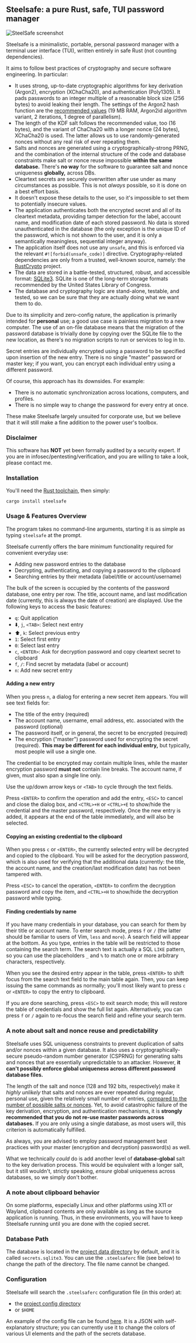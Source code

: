 ## Steelsafe: a pure Rust, safe, TUI password manager

![SteelSafe screenshot](https://h2co3.github.io/steelsafe/new_item.png)

Steelsafe is a minimalistic, portable, personal password manager with a terminal
user interface (TUI), written entirely in safe Rust (not counting dependencies).

It aims to follow best practices of cryptography and secure software engineering.
In particular:

* It uses strong, up-to-date cryptographic algorithms for key derivation (Argon2),
  encryption (XChaCha20), and authentication (Poly1305). It pads passwords to an
  integer multiple of a reasonable block size (256 bytes) to avoid leaking their
  length. The settings of the Argon2 hash function are the [recommended values][1]
  (19 MB RAM, Argon2id algorithm variant, 2 iterations, 1 degree of parallelism).
* The length of the KDF salt follows the recommended value, too (16 bytes), and
  the variant of ChaCha20 with a longer nonce (24 bytes), XChaCha20 is used. The
  latter allows us to use randomly-generated nonces without any real risk of ever
  repeating them.
* Salts and nonces are generated using a cryptographically-strong PRNG, and the
  combination of the internal structure of the code and database constraints make
  salt or nonce reuse impossible **within the same database.** There's **no way**
  for the software to guarantee salt and nonce uniqueness **globally,** across DBs.
* Cleartext secrets are securely overwritten after use under as many circumstances
  as possible. This is not _always_ possible, so it is done on a best effort basis.
* It doesn't expose these details to the user, so it's impossible to set them to
  potentially insecure values.
* The application authenticates both the encrypted secret and all of its cleartext
  metadata, providing tamper detection for the label, account name, and modification
  date of each stored password. No data is stored unauthenticated in the database
  (the only exception is the unique ID of the password, which is not shown to the
  user, and it is only a semantically meaningless, sequential integer anyway).
* The application itself does not use any `unsafe`, and this is enforced via the
  relevant `#![forbid(unsafe_code)]` directive. Cryptography-related dependencies
  are only from a trusted, well-known source, namely: the [RustCrypto][2] project.
* The data are stored in a battle-tested, structured, robust, and accessible format:
  [SQLite3][3]. SQLite is one of the long-term storage formats recommended by the
  United States Library of Congress.
* The database and cryptography logic are stand-alone, testable, and tested, so we
  can be sure that they are actually doing what we want them to do.

Due to its simplicity and zero-config nature, the application is primarily intended
for **personal** use; a good use case is painless migration to a new computer.
The use of an on-file database means that the migration of the password database is
trivially done by copying over the SQLite file to the new location, as there's no
migration scripts to run or services to log in to.

Secret entries are individually encrypted using a password to be specified upon
insertion of the new entry. There is no single "master" password or master key;
if you want, you can encrypt each individual entry using a different password.

Of course, this approach has its downsides. For example:

* There is no automatic synchronization across locations, computers, and profiles.
* There is no simple way to change the password for every entry at once.

These make Steelsafe largely unsuited for corporate use, but we believe that it will
still make a fine addition to the power user's toolbox.

### Disclaimer

This software has **NOT** yet been formally audited by a security expert. If you are
in infosec/pentesting/verification, and you are willing to take a look, please contact
me.

### Installation

You'll need the [Rust toolchain][4], then simply:

```shell
cargo install steelsafe
```

### Usage & Features Overview

The program takes no command-line arguments, starting it is as simple as typing
`steelsafe` at the prompt.

Steelsafe currently offers the bare minimum functionality required for convenient
everyday use:

* Adding new password entries to the database
* Decrypting, authenticating, and copying a password to the clipboard
* Searching entries by their metadata (label/title or account/username)

The bulk of the screen is occupied by the contents of the password database, one
entry per row. The title, account name, and last modification date (currently, this
is always the date of creation) are displayed. Use the following keys to access the
basic features:

* `q`: Quit application
* ⬇️, `j`, `<TAB>`: Select next entry
* ⬆️, `k`: Select previous entry
* `1`: Select first entry
* `0`: Select last entry
* `c`, `<ENTER>`: Ask for decryption password and copy cleartext secret to clipboard
* `f`, `/`: Find secret by metadata (label or account)
* `n`: Add new secret entry

#### Adding a new entry

When you press `n`, a dialog for entering a new secret item appears. You will see text
fields for:

* The title of the entry (required)
* The account name, username, email address, etc. associated with the password (optional)
* The password itself, or in general, the secret to be encrypted (required)
* The encryption ("master") password used for encrypting the secret (required). **This may be
  different for each individual entry,** but typically, most people will use a single one.

The credential to be encrypted may contain multiple lines, while the master encryption password
**must not** contain line breaks. The account name, if given, must also span a single line only.

Use the up/down arrow keys or `<TAB>` to cycle through the text fields.

Press `<ENTER>` to confirm the operation and add the entry, `<ESC>` to cancel and close the
dialog box, and `<CTRL>+H` or `<CTRL>+E` to show/hide the credential and the master password,
respectively. Once the new entry is added, it appears at the end of the table immediately, and
will also be selected.

#### Copying an existing credential to the clipboard

When you press `c` or `<ENTER>`, the currently selected entry will be decrypted and
copied to the clipboard. You will be asked for the decryption password, which is also
used for verifying that the additional data (currently: the title, the account name,
and the creation/last modification date) has not been tampered with.

Press `<ESC>` to cancel the operation, `<ENTER>` to confirm the decryption password 
and copy the item, and `<CTRL>+H` to show/hide the decryption password while typing.

#### Finding credentials by name

If you have many credentials in your database, you can search for them by their title or
account name. To enter search mode, press `f` or `/` (the latter should be familiar to users
of Vim, `less` and `more`). A search field will appear at the bottom. As you type, entries
in the table will be restricted to those containing the search term. The search text is
actually a SQL `LIKE` pattern, so you can use the placeholders `_` and `%` to match one or
more arbitrary characters, respectively.

When you see the desired entry appear in the table, press `<ENTER>` to shift focus from the
search text field to the main table again. Then, you can keep issuing the same commands as
normally; you'll most likely want to press `c` or `<ENTER>` to copy the entry to clipboard.

If you are done searching, press `<ESC>` to exit search mode; this will restore the table of
credentials and show the full list again. Alternatively, you can press `f` or `/` again to
re-focus the search field and refine your search term.

### A note about salt and nonce reuse and predictability

Steelsafe uses SQL uniqueness constraints to prevent duplication of salts and/or nonces
within a given database. It also uses a cryptographically-secure pseudo-random number
generator (CSPRNG) for generating salts and nonces that are essentially unpredictable to
an attacker. However, **it can't possibly enforce global uniqueness across different password
database files.**

The length of the salt and nonce (128 and 192 bits, respectively) make it _highly unlikely_
that salts and nonces are ever repeated during regular, personal use, given the relatively
small number of entries, [compared to the number of possible salts or nonces][5]. Yet, to
avoid catastrophic failure of the key derivation, encryption, and authentication mechanisms,
it is **strongly recommended that you do not re-use master passwords across databases.** If
you are only using a single database, as most users will, this criterion is automatically
fulfilled.

As always, you are advised to employ password management best practices with your master
(encryption and decryption) password(s) as well.

What we technically _could_ do is add another level of **database-global** salt to the key
derivation process. This would be equivalent with a longer salt, but it still wouldn't,
strictly speaking, _ensure_ global uniqueness across databases, so we simply don't bother.

### A note about clipboard behavior

On some platforms, especially Linux and other platforms using X11 or Wayland, clipboard
contents are only available as long as the source application is running. Thus, in these
environments, you will have to keep Steelsafe running until you are done with the copied
secret.

### Database Path

The database is located in the [project data directory][6] by default, and it is called
`secrets.sqlite3`. You can use the `.steelsaferc` file (see below) to change the path
of the directory. The file name cannot be changed.

### Configuration

Steelsafe will search the `.steelsaferc` configuration file (in this order) at:

* the [project config directory][7]
* or `$HOME`

An example of the config file can be found [here][8]. It is a JSON with self-explanatory
structure; you can currently use it to change the colors of various UI elements and the
path of the secrets database.

[1]: https://cheatsheetseries.owasp.org/cheatsheets/Password_Storage_Cheat_Sheet.html
[2]: https://github.com/RustCrypto
[3]: https://sqlite.org
[4]: https://www.rust-lang.org/tools/install
[5]: https://en.wikipedia.org/wiki/Birthday_attack
[6]: https://docs.rs/directories/latest/directories/struct.ProjectDirs.html#method.data_dir
[7]: https://docs.rs/directories/latest/directories/struct.ProjectDirs.html#method.config_dir
[8]: https://github.com/H2CO3/steelsafe/blob/master/.steelsaferc
